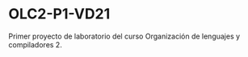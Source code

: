 # OLC2-P1-VD21
Primer proyecto de laboratorio del curso Organización de lenguajes y compiladores 2.
